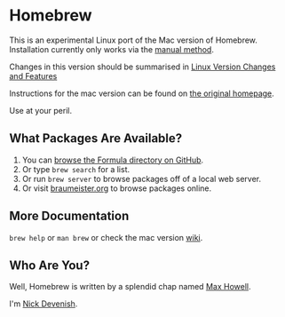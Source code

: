 Homebrew
========
This is an experimental Linux port of the Mac version of Homebrew. Installation currently only works via the [manual method][install].

Changes in this version should be summarised in [Linux Version Changes and Features][changes]

Instructions for the mac version can be found on [the original homepage][home].

Use at your peril.

What Packages Are Available?
----------------------------
1. You can [browse the Formula directory on GitHub][formula].
2. Or type `brew search` for a list.
3. Or run `brew server` to browse packages off of a local web server.
4. Or visit [braumeister.org][braumeister] to browse packages online.

More Documentation
------------------
`brew help` or `man brew` or check the mac version [wiki][].

Who Are You?
------------
Well, Homebrew is written by a splendid chap named [Max Howell][mxcl].

I'm [Nick Devenish][nick].


[home]:http://mxcl.github.com/homebrew
[wiki]:http://wiki.github.com/mxcl/homebrew
[mxcl]:http://twitter.com/mxcl
[formula]:http://github.com/mxcl/homebrew/tree/master/Library/Formula/
[braumeister]:http://braumeister.org
[nick]:http://twitter.com/ndevenish
[changes]:https://github.com/ndevenish/homebrew/wiki/Linux-Version-Changes-and-Features
[install]:https://github.com/ndevenish/homebrew/wiki/Installation-on-Linux